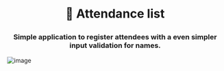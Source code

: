 # <p align="center"> 📝 Attendance list </p>
### <p align="center"> Simple application to register attendees with a even simpler input validation for names. </p>

![image](https://user-images.githubusercontent.com/59917720/215300709-a33f078c-0f80-45b8-8716-4c568a4fc6db.png)

